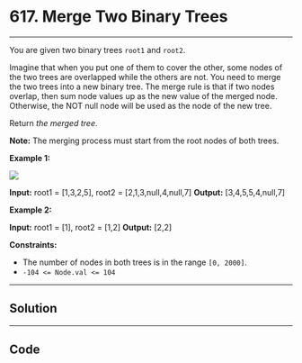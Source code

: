 # 617. Merge Two Binary Trees

---

You are given two binary trees `root1` and `root2`.

Imagine that when you put one of them to cover the other, some nodes of the two trees are overlapped while the others are not. You need to merge the two trees into a new binary tree. The merge rule is that if two nodes overlap, then sum node values up as the new value of the merged node. Otherwise, the NOT null node will be used as the node of the new tree.

Return _the merged tree_.

**Note:** The merging process must start from the root nodes of both trees.

 

**Example 1:**

![](https://assets.leetcode.com/uploads/2021/02/05/merge.jpg)


**Input:** root1 = [1,3,2,5], root2 = [2,1,3,null,4,null,7]
**Output:** [3,4,5,5,4,null,7]


**Example 2:**


**Input:** root1 = [1], root2 = [1,2]
**Output:** [2,2]


 

**Constraints:**

  * The number of nodes in both trees is in the range `[0, 2000]`.
  * `-104 <= Node.val <= 104`

---

## Solution



---

## Code
```python


```